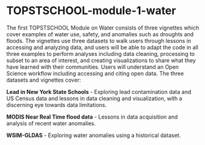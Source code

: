# TOPSTSCHOOL-module-1-water

The first TOPSTSCHOOL Module on Water consists of three vignettes which cover examples of water use, safety, and anomalies such as droughts and floods. The vignettes use three datasets to walk users through lessons in accessing and analyzing data, and users will be able to adapt the code in all three examples to perform analyses including data cleaning, processing to subset to an area of interest, and creating visualizations to share what they have learned with their communities. Users will understand an Open Science workflow including accessing and citing open data. The three datasets and vignettes cover:

**Lead in New York State Schools** - Exploring lead contamination data and US Census data and lessons in data cleaning and visualization, with a discerning eye towards data limitations.

**MODIS Near Real Time flood data** - Lessons in data acquisition and analysis of recent water anomalies. 

**WSIM-GLDAS** - Exploring water anomalies using a historical dataset.

